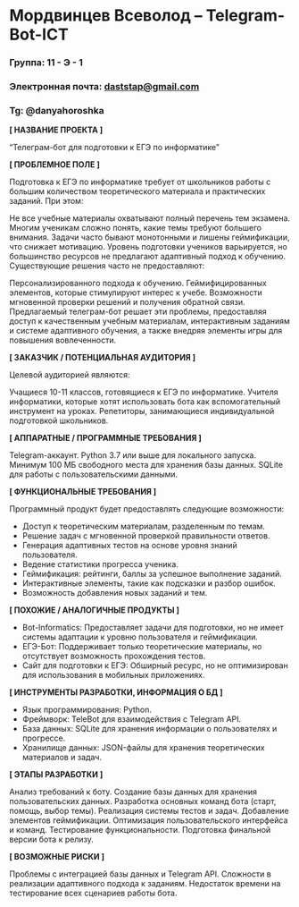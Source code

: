 # Мордвинцев Всеволод – Telegram-Bot-ICT

### Группа: 11 - Э - 1
### Электронная почта: daststap@gmail.com
### Tg: @danyahoroshka


**[ НАЗВАНИЕ ПРОЕКТА ]**

“Телеграм-бот для подготовки к ЕГЭ по информатике”

**[ ПРОБЛЕМНОЕ ПОЛЕ ]**

Подготовка к ЕГЭ по информатике требует от школьников работы с большим количеством теоретического материала и практических заданий. При этом:

Не все учебные материалы охватывают полный перечень тем экзамена.
Многим ученикам сложно понять, какие темы требуют большего внимания.
Задачи часто бывают монотонными и лишены геймификации, что снижает мотивацию.
Уровень подготовки учеников варьируется, но большинство ресурсов не предлагают адаптивный подход к обучению.
Существующие решения часто не предоставляют:

Персонализированного подхода к обучению.
Геймифицированных элементов, которые стимулируют интерес к учебе.
Возможности мгновенной проверки решений и получения обратной связи.
Предлагаемый телеграм-бот решает эти проблемы, предоставляя доступ к качественным учебным материалам, интерактивным заданиям и системе адаптивного обучения, а также внедряя элементы игры для повышения вовлеченности.

**[ ЗАКАЗЧИК / ПОТЕНЦИАЛЬНАЯ АУДИТОРИЯ ]**

Целевой аудиторией являются:

Учащиеся 10-11 классов, готовящиеся к ЕГЭ по информатике.
Учителя информатики, которые хотят использовать бота как вспомогательный инструмент на уроках.
Репетиторы, занимающиеся индивидуальной подготовкой школьников.

**[ АППАРАТНЫЕ / ПРОГРАММНЫЕ ТРЕБОВАНИЯ ]** 

Telegram-аккаунт.
Python 3.7 или выше для локального запуска.
Минимум 100 МБ свободного места для хранения базы данных.
SQLite для работы с пользовательскими данными.

**[ ФУНКЦИОНАЛЬНЫЕ ТРЕБОВАНИЯ ]**

Программный продукт будет предоставлять следующие возможности:

* Доступ к теоретическим материалам, разделенным по темам.
* Решение задач с мгновенной проверкой правильности ответов.
* Генерация адаптивных тестов на основе уровня знаний пользователя.
* Ведение статистики прогресса ученика.
* Геймификация: рейтинги, баллы за успешное выполнение заданий.
* Интерактивные элементы, такие как подсказки и разбор ошибок.
* Возможность добавления новых заданий и тем.

**[ ПОХОЖИЕ / АНАЛОГИЧНЫЕ ПРОДУКТЫ ]**

* Bot-Informatics: Предоставляет задачи для подготовки, но не имеет системы адаптации к уровню пользователя и геймификации.
* ЕГЭ-Бот: Поддерживает только теоретические материалы, но отсутствует возможность прохождения тестов.
* Сайт для подготовки к ЕГЭ: Обширный ресурс, но не оптимизирован для использования в мобильных приложениях.

**[ ИНСТРУМЕНТЫ РАЗРАБОТКИ, ИНФОРМАЦИЯ О БД ]**

* Язык программирования: Python.
* Фреймворк: TeleBot для взаимодействия с Telegram API.
* База данных: SQLite для хранения информации о пользователях и прогрессе.
* Хранилище данных: JSON-файлы для хранения теоретических материалов и задач.

**[ ЭТАПЫ РАЗРАБОТКИ ]**

Анализ требований к боту.
Создание базы данных для хранения пользовательских данных.
Разработка основных команд бота (старт, помощь, выбор темы).
Реализация системы тестов и задач.
Добавление элементов геймификации.
Оптимизация пользовательского интерфейса и команд.
Тестирование функциональности.
Подготовка финальной версии бота к релизу.

**[ ВОЗМОЖНЫЕ РИСКИ ]**

Проблемы с интеграцией базы данных и Telegram API.
Сложности в реализации адаптивного подхода к заданиям.
Недостаток времени на тестирование всех сценариев работы бота.
